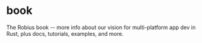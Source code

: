 # book
The Robius book -- more info about our vision for multi-platform app dev in Rust, plus docs, tutorials, examples, and more.
